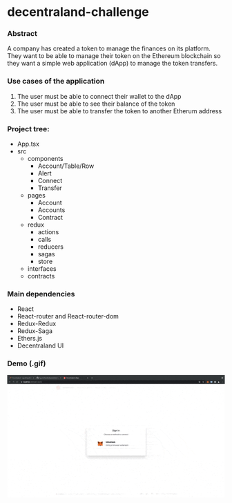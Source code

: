 # decentraland-challenge

### Abstract
A company has created a token to manage the finances on its platform. They want to be able to manage their token on the Ethereum blockchain so they want a simple web application (dApp) to manage the token transfers. 

### Use cases of the application
1. The user must be able to connect their wallet to the dApp
2. The user must be able to see their balance of the token
3. The user must be able to transfer the token to another Etherum address

### Project tree:
- App.tsx
- src
	- components
		- Account/Table/Row
		-  Alert
		- Connect
		- Transfer
	- pages
		- Account
		- Accounts
		- Contract
	- redux
		- actions
		- calls
		- reducers
		- sagas
		- store
	- interfaces
	- contracts

### Main dependencies
- React
- React-router and React-router-dom
- Redux-Redux
- Redux-Saga
- Ethers.js
- Decentraland UI

### Demo (.gif)
![Decentraland Challenge Demo](demo.gif)
